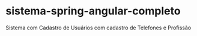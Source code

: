 # sistema-spring-angular-completo
Sistema com Cadastro de Usuários com cadastro de Telefones e Profissão 
